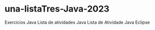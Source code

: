 # una-listaTres-Java-2023
Exercicios Java
Lista de atividades Java 
Lista de Atividade
Java
Eclipse
